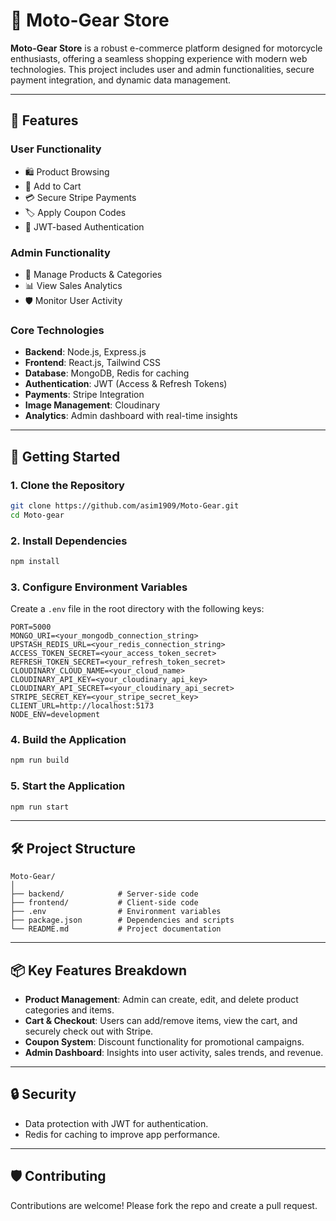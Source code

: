 # 🛒 Moto-Gear Store

**Moto-Gear Store** is a robust e-commerce platform designed for motorcycle enthusiasts, offering a seamless shopping experience with modern web technologies. This project includes user and admin functionalities, secure payment integration, and dynamic data management.

---

## 🌟 **Features**

### **User Functionality**

- 🛍️ Product Browsing
- 🛒 Add to Cart
- 💳 Secure Stripe Payments
- 🏷️ Apply Coupon Codes
- 🔐 JWT-based Authentication

### **Admin Functionality**

- 👑 Manage Products & Categories
- 📊 View Sales Analytics
- 🛡️ Monitor User Activity

### **Core Technologies**

- **Backend**: Node.js, Express.js
- **Frontend**: React.js, Tailwind CSS
- **Database**: MongoDB, Redis for caching
- **Authentication**: JWT (Access & Refresh Tokens)
- **Payments**: Stripe Integration
- **Image Management**: Cloudinary
- **Analytics**: Admin dashboard with real-time insights

---

## 🚀 **Getting Started**

### **1. Clone the Repository**

```bash
git clone https://github.com/asim1909/Moto-Gear.git
cd Moto-gear
```

### **2. Install Dependencies**

```bash
npm install
```

### **3. Configure Environment Variables**

Create a `.env` file in the root directory with the following keys:

```env
PORT=5000  
MONGO_URI=<your_mongodb_connection_string>  
UPSTASH_REDIS_URL=<your_redis_connection_string>  
ACCESS_TOKEN_SECRET=<your_access_token_secret>  
REFRESH_TOKEN_SECRET=<your_refresh_token_secret>  
CLOUDINARY_CLOUD_NAME=<your_cloud_name>  
CLOUDINARY_API_KEY=<your_cloudinary_api_key>  
CLOUDINARY_API_SECRET=<your_cloudinary_api_secret>  
STRIPE_SECRET_KEY=<your_stripe_secret_key>  
CLIENT_URL=http://localhost:5173  
NODE_ENV=development
```

### **4. Build the Application**

```bash
npm run build
```

### **5. Start the Application**

```bash
npm run start
```

---

## 🛠️ **Project Structure**

```plaintext
Moto-Gear/
│
├── backend/            # Server-side code
├── frontend/           # Client-side code
├── .env                # Environment variables
├── package.json        # Dependencies and scripts
└── README.md           # Project documentation
```

---

## 📦 **Key Features Breakdown**

- **Product Management**: Admin can create, edit, and delete product categories and items.
- **Cart & Checkout**: Users can add/remove items, view the cart, and securely check out with Stripe.
- **Coupon System**: Discount functionality for promotional campaigns.
- **Admin Dashboard**: Insights into user activity, sales trends, and revenue.

---

## 🔒 **Security**

- Data protection with JWT for authentication.
- Redis for caching to improve app performance.

---

## 🛡️ **Contributing**

Contributions are welcome! Please fork the repo and create a pull request.

